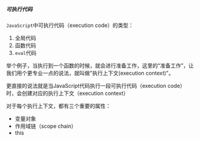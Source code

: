 ##### 可执行代码

`JavaScript`中可执行代码（execution code）的类型：

1. 全局代码
2. 函数代码
3. `eval`代码

举个例子，当执行到一个函数的时候，就会进行准备工作，这里的“准备工作”，让我们用个更专业一点的说法，就叫做"执行上下文(execution context)"。

更直接的说法就是当JavaScript代码执行一段可执行代码（execution code）时，会创建对应的执行上下文（execution context）

对于每个执行上下文，都有三个重要的属性：

- 变量对象
- 作用域链（scope chain）
- this